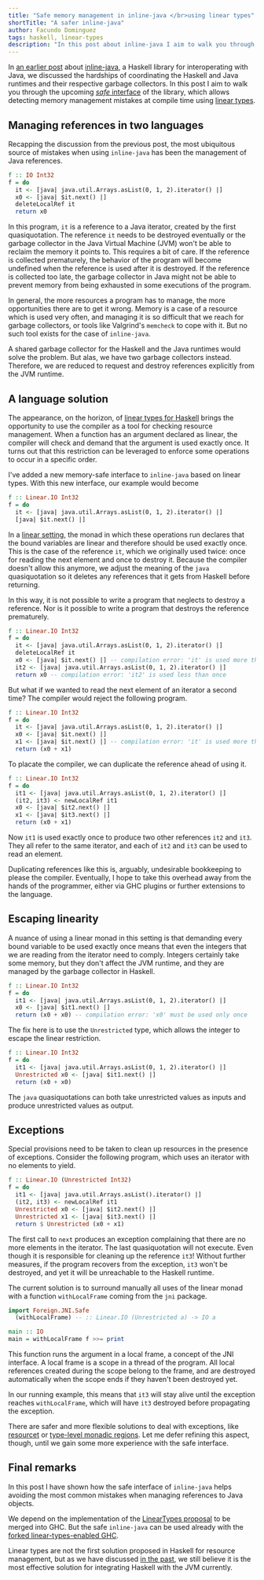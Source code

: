 ```yaml
---
title: "Safe memory management in inline-java </br>using linear types"
shortTitle: "A safer inline-java"
author: Facundo Dominguez
tags: haskell, linear-types
description: "In this post about inline-java I aim to walk you through the upcoming safe interface of the library, which allows detecting memory management mistakes at compile time using linear types."
---
```


In [an earlier post][two-gcs] about [inline-java][inline-java], a Haskell
library for interoperating with Java, we discussed the hardships of
coordinating the Haskell and Java runtimes and their respective garbage
collectors. In this post I aim to walk you through the upcoming
[_safe_ interface][safe-inline-java] of the library, which allows detecting
memory management mistakes at compile time using [linear types][linear-types-tag].

## Managing references in two languages

Recapping the discussion from the previous post, the most ubiquitous source of
mistakes when using `inline-java` has been the management of Java references.

```Haskell
f :: IO Int32
f = do
  it <- [java| java.util.Arrays.asList(0, 1, 2).iterator() |]
  x0 <- [java| $it.next() |]
  deleteLocalRef it
  return x0
```

In this program, `it` is a reference to a Java iterator, created
by the first quasiquotation. The reference `it` needs to be destroyed
eventually or the garbage collector in the Java Virtual Machine (JVM)
won't be able to reclaim the memory it points to.
This requires a bit of care.
If the reference is collected prematurely, the behavior of the program
will become undefined when the reference is used after it is destroyed.
If the reference is collected too late, the garbage collector in
Java might not be able to prevent memory from being exhausted in some
executions of the program.

In general, the more resources a program has to manage, the more
opportunities there are to get it wrong. Memory is a case of a resource
which is used very often, and managing it is so difficult
that we reach for garbage collectors, or tools like Valgrind's
`memcheck` to cope with it. But no such tool exists for the case of
`inline-java`.

A shared garbage collector for the Haskell and the Java runtimes would
solve the problem. But alas, we have two garbage collectors instead.
Therefore, we are reduced to request and destroy references
explicitly from the JVM runtime.


## A language solution

The appearance, on the horizon, of
[linear types for Haskell][linear-types-proposal] brings
the opportunity to use the compiler as a tool for checking resource
management. When a function has an argument declared as
linear, the compiler will check and demand that the argument is used
exactly once. It turns out that this restriction can be leveraged to
enforce some operations to occur in a specific order.

I've added a new memory-safe interface to `inline-java` based on linear
types. With this new interface, our example would become

```Haskell
f :: Linear.IO Int32
f = do
  it <- [java| java.util.Arrays.asList(0, 1, 2).iterator() |]
  [java| $it.next() |]
```

In a [linear setting][LinearIO], the monad in which these operations
run declares
that the bound variables are linear and therefore should be used
exactly once. This is the case of the reference `it`, which we
originally used twice: once for reading the next element and once to
destroy it. Because the compiler doesn't allow this anymore, we adjust
the meaning of the `java` quasiquotation so it
deletes any references that it gets from Haskell before returning.

In this way, it is not possible to write a program that neglects to
destroy a reference. Nor is it possible to write a program that
destroys the reference prematurely.

```Haskell
f :: Linear.IO Int32
f = do
  it <- [java| java.util.Arrays.asList(0, 1, 2).iterator() |]
  deleteLocalRef it
  x0 <- [java| $it.next() |] -- compilation error: 'it' is used more than once
  it2 <- [java| java.util.Arrays.asList(0, 1, 2).iterator() |]
  return x0 -- compilation error: 'it2' is used less than once
```

But what if we wanted to read the next element of an iterator a second
time? The compiler would reject the following program.

```Haskell
f :: Linear.IO Int32
f = do
  it <- [java| java.util.Arrays.asList(0, 1, 2).iterator() |]
  x0 <- [java| $it.next() |] 
  x1 <- [java| $it.next() |] -- compilation error: 'it' is used more than once
  return (x0 + x1)
```

To placate the compiler, we can duplicate the reference ahead of
using it.

```Haskell
f :: Linear.IO Int32
f = do
  it1 <- [java| java.util.Arrays.asList(0, 1, 2).iterator() |]
  (it2, it3) <- newLocalRef it1
  x0 <- [java| $it2.next() |] 
  x1 <- [java| $it3.next() |]
  return (x0 + x1)
```

Now `it1` is used exactly once to produce two other references `it2`
and `it3`. They all refer to the same iterator, and each of `it2` and
`it3` can be used to read an element.

Duplicating references like this is, arguably, undesirable bookkeeping
to please the compiler. Eventually, I hope to take this overhead away
from the hands of the programmer, either via GHC plugins or further
extensions to the language.

## Escaping linearity

A nuance of using a linear monad in this setting is that demanding
every bound variable to be used exactly once means that even the
integers that we are reading from the iterator need to comply.
Integers certainly take some memory, but they don't affect the
JVM runtime, and they are managed by the garbage collector in
Haskell.

```Haskell
f :: Linear.IO Int32
f = do
  it1 <- [java| java.util.Arrays.asList(0, 1, 2).iterator() |]
  x0 <- [java| $it1.next() |] 
  return (x0 + x0) -- compilation error: 'x0' must be used only once
```

The fix here is to use the `Unrestricted` type, which allows the
integer to escape the linear restriction.

```Haskell
f :: Linear.IO Int32
f = do
  it1 <- [java| java.util.Arrays.asList(0, 1, 2).iterator() |]
  Unrestricted x0 <- [java| $it1.next() |] 
  return (x0 + x0)
```

The `java` quasiquotations can both take unrestricted values as inputs
and produce unrestricted values as output.

## Exceptions

Special provisions need to be taken to clean up resources in the
presence of exceptions. Consider the following program, which uses
an iterator with no elements to yield.

```Haskell
f :: Linear.IO (Unrestricted Int32)
f = do
  it1 <- [java| java.util.Arrays.asList().iterator() |]
  (it2, it3) <- newLocalRef it1
  Unrestricted x0 <- [java| $it2.next() |]
  Unrestricted x1 <- [java| $it3.next() |]
  return $ Unrestricted (x0 + x1)
```

The first call to `next` produces an exception complaining that
there are no more elements in the iterator. The last
quasiquotation will not execute. Even though it is responsible for cleaning
up the reference `it3`! Without further measures, if the program
recovers from the exception, `it3` won't be destroyed, and yet
it will be unreachable to the Haskell runtime.

The current solution is to surround manually all uses of the linear
monad with a function `withLocalFrame` coming from the `jni`
package.

```Haskell
import Foreign.JNI.Safe
  (withLocalFrame) -- :: Linear.IO (Unrestricted a) -> IO a

main :: IO
main = withLocalFrame f >>= print
```

This function runs the argument in a local frame, a concept of the
JNI interface. A local frame is a scope in a thread of the program.
All local references created during the scope belong to the frame,
and are destroyed automatically when the scope ends if they haven't
been destroyed yet.

In our running example, this means that `it3` will stay alive until
the exception reaches `withLocalFrame`, which will have `it3` destroyed
before propagating the exception.

There are safer and more flexible solutions to deal with exceptions,
like [resourcet][resourcet] or
[type-level monadic regions][monadic-regions]. Let me defer refining this
aspect, though, until we gain some more experience with the safe
interface.

## Final remarks

In this post I have shown how the safe interface of `inline-java`
helps avoiding the most common mistakes when managing references to
Java objects.

We depend on the implementation of the
[LinearTypes proposal][linear-types-proposal] to
be merged into GHC. But the safe `inline-java` can be used already
with the [forked linear-types-enabled GHC][linear-types-ghc].

Linear types are not the first solution proposed in Haskell for
resource management, but as we have discussed [in the past][two-gcs],
we still believe it is the most effective solution for integrating
Haskell with the JVM currently.

[inline-java]: https://github.com/tweag/inline-java
[LinearIO]: https://github.com/tweag/linear-base/blob/dd65d1381de03fb567e52b8b8b6b7f9bf693544f/src/System/IO/Linear.hs
[linear-types-tag]: https://www.tweag.io/tag/linear-types.html
[linear-types-ghc]: https://github.com/tweag/ghc/tree/linear-types#ghc-branch-with-linear-types
[linear-types-proposal]: https://github.com/tweag/ghc-proposals/blob/linear-types2/proposals/0000-linear-types.rst
[monadic-regions]: http://okmij.org/ftp/Haskell/regions.html#light-weight
[resourcet]: http://hackage.haskell.org/package/resourcet
[safe-inline-java]: https://github.com/tweag/inline-java/blob/master/src/linear-types/Language/Java/Inline/Safe.hs
[techempower]: https://www.techempower.com/benchmarks
[two-gcs]: https://www.tweag.io/posts/2017-11-29-linear-jvm.html
[wizzardo-inline]: https://github.com/TechEmpower/FrameworkBenchmarks/tree/master/frameworks/Haskell/wizzardo-inline

